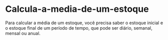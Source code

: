 # Calcula-a-media-de-um-estoque
Para calcular a média de um estoque, você precisa saber o estoque inicial e o estoque final de um período de tempo, que pode ser diário, semanal, mensal ou anual.
